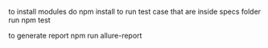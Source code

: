 to install modules do 
npm install
to run test case that are inside specs folder run 
npm test

to generate report 
npm run allure-report
